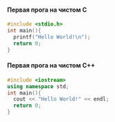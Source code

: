 #### Первая прога на чистом С
```C
#include <stdio.h>
int main(){
  printf("Hello World!\n");
  return 0;
}
```

#### Первая прога на чистом С++
```C++
#include <iostream>
using namespace std;
int main(){
  cout << "Hello World!" << endl;
  return 0;
}
```
